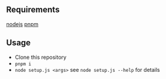 ## Requirements
[nodejs](https://nodejs.org/en)
[pnpm](https://pnpm.io/)

## Usage
* Clone this repository
* `pnpm i`
* `node setup.js <args>`
  see `node setup.js --help` for details
